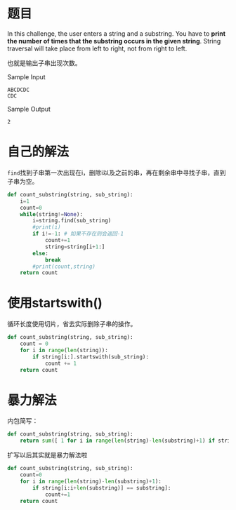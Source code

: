 # 题目
In this challenge, the user enters a string and a substring. You have to **print the number of times that the substring occurs in the given string**. String traversal will take place from left to right, not from right to left.

也就是输出子串出现次数。

Sample Input
```
ABCDCDC 
CDC
```

Sample Output
```
2
```


# 自己的解法
`find`找到子串第一次出现在i，删除i以及之前的串，再在剩余串中寻找子串，直到子串为空。
```py
def count_substring(string, sub_string):
    i=1
    count=0
    while(string!=None):
        i=string.find(sub_string)
        #print(i)
        if i!=-1: # 如果不存在则会返回-1
            count+=1
            string=string[i+1:]
        else:
            break
        #print(count,string)
    return count
```

# 使用startswith()
循环长度使用切片，省去实际删除子串的操作。
```py
def count_substring(string, sub_string):
    count = 0
    for i in range(len(string)):
        if string[i:].startswith(sub_string):
            count += 1
    return count
```

# 暴力解法
内包简写：
```py
def count_substring(string, sub_string):
    return sum([ 1 for i in range(len(string)-len(substring)+1) if string[i:i+len(substring)] == substring])
```

扩写以后其实就是暴力解法啦
```py
def count_substring(string, sub_string):
    count=0
    for i in range(len(string)-len(substring)+1):
        if string[i:i+len(substring)] == substring]:
            count+=1
    return count
```
